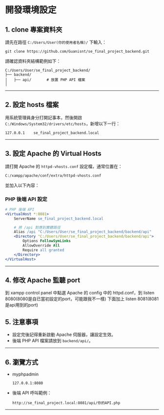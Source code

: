 # 開發環境設定

## 1. clone 專案資料夾

請先在路徑 `C:/Users/User(你的使用者名稱)/` 下輸入：

```
git clone https://github.com/Guanisnt/se_final_project_backend.git
```

請確認資料夾結構範例如下：

```
C:/Users/User/se_final_project_backend/
├── backend/
│   ├── api/       # 放置 PHP API 檔案
│
```

---

## 2. 設定 hosts 檔案

用系統管理員身分打開記事本，然後開啟 `C:/Windows/System32/drivers/etc/hosts`，新增以下一行：

```
127.0.0.1    se_final_project_backend.local
```

---

## 3. 設定 Apache 的 Virtual Hosts

請打開 Apache 的 `httpd-vhosts.conf` 設定檔，通常位置在：

```
C:/xampp/apache/conf/extra/httpd-vhosts.conf
```

並加入以下內容：

### PHP 後端 API 設定

```apache
# PHP 後端 API
<VirtualHost *:8081>
    ServerName se_final_project_backend.local

    # 將 /api 對應到實體路徑
    Alias /api "C:/Users/User/se_final_project_backend/backend/api"
    <Directory "C:/Users/User/se_final_project_backend/backend/api">
        Options FollowSymLinks
        AllowOverride All
        Require all granted
    </Directory>
</VirtualHost>
```

---

## 4. 修改 Apache 監聽 port
到 xampp control panel 中點選 Apache 的 config 中的 httpd.conf，到 listen 8080(8080是自已當初設定的port，可能跟我不一樣) 下面加上 listen 8081(8081是api用到的port)

## 5. 注意事項

- 設定完後記得重新啟動 Apache 伺服器，讓設定生效。
- 後端 PHP API 檔案請放到 `backend/api/`。

---

## 6. 瀏覽方式
- myphpadmin
  ```
  127.0.0.1:8080
  ```
- 後端 API 呼叫範例：
  ```
  http://se_final_project.local:8081/api/你的API.php
  ```

---
